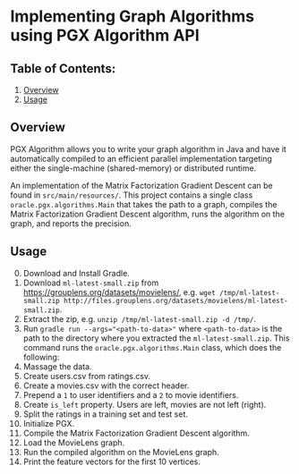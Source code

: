 # Implementing Graph Algorithms using PGX Algorithm API

## Table of Contents:

1. [Overview](#overview)
3. [Usage](#usage)

## Overview <a name="overview"></a>

PGX Algorithm allows you to write your graph algorithm in Java and have it automatically compiled
to an efficient parallel implementation targeting either the single-machine (shared-memory) or
distributed runtime.

An implementation of the Matrix Factorization Gradient Descent can be found in `src/main/resources/`.
This project contains a single class `oracle.pgx.algorithms.Main` that takes the path to a graph, compiles the Matrix
Factorization Gradient Descent algorithm, runs the algorithm on the graph, and reports the precision.

## Usage <a name="usage"></a>

0. Download and Install Gradle.
1. Download `ml-latest-small.zip` from https://grouplens.org/datasets/movielens/, e.g. `wget /tmp/ml-latest-small.zip http://files.grouplens.org/datasets/movielens/ml-latest-small.zip`.
2. Extract the zip, e.g. `unzip /tmp/ml-latest-small.zip -d /tmp/`.
3. Run `gradle run --args="<path-to-data>"` where `<path-to-data>` is the path to the directory where you extracted the `ml-latest-small.zip`. This command runs the `oracle.pgx.algorithms.Main` class, which does the following:
  1. Massage the data.
   1. Create users.csv from ratings.csv.
   2. Create a movies.csv with the correct header.
   3. Prepend a `1` to user identifiers and a `2` to movie identifiers.
   4. Create `is_left` property. Users are left, movies are not left (right).
   5. Split the ratings in a training set and test set.
  2. Initialize PGX.
  3. Compile the Matrix Factorization Gradient Descent algorithm.
  4. Load the MovieLens graph.
  5. Run the compiled algorithm on the MovieLens graph.
  6. Print the feature vectors for the first 10 vertices.
